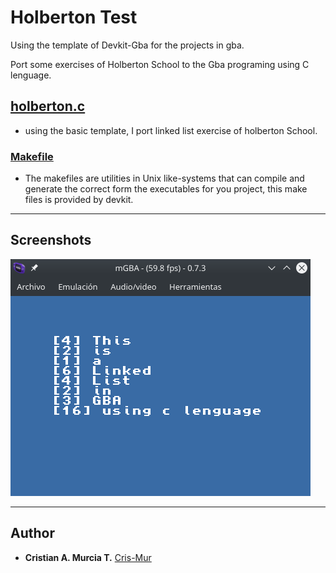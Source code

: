 # Holberton Test

Using the template of Devkit-Gba for the projects in gba.

Port some exercises of Holberton School to the Gba programing using C lenguage.

## [holberton.c](./source/holberton.c)
* using the basic template, I port linked list exercise of holberton School.

### [Makefile](./Makefile)
* The makefiles are utilities in Unix like-systems that can compile and generate the correct form the executables for you project, this make files is provided by devkit.

---
## Screenshots

![run in emulator](./screenshots/Screenshot_20191110_120509.png)

---
## Author
* **Cristian A. Murcia T.** [Cris-Mur](https://github.com/Cris-Mur/)